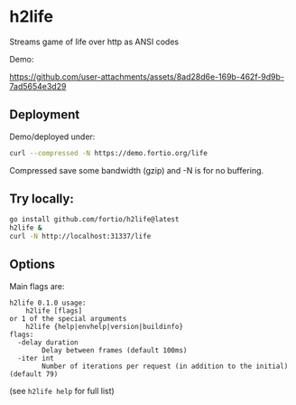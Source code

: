 # h2life

Streams game of life over http as ANSI codes

Demo:

https://github.com/user-attachments/assets/8ad28d6e-169b-462f-9d9b-7ad5654e3d29


## Deployment

Demo/deployed under:
```bash
curl --compressed -N https://demo.fortio.org/life
```
Compressed save some bandwidth (gzip) and -N is for no buffering.

## Try locally:

```bash
go install github.com/fortio/h2life@latest
h2life &
curl -N http://localhost:31337/life
```

## Options

Main flags are:
```
h2life 0.1.0 usage:
	h2life [flags]
or 1 of the special arguments
	h2life {help|envhelp|version|buildinfo}
flags:
  -delay duration
    	Delay between frames (default 100ms)
  -iter int
    	Number of iterations per request (in addition to the initial) (default 79)
```
(see `h2life help` for full list)

